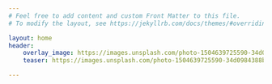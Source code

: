 ```yaml
---
# Feel free to add content and custom Front Matter to this file.
# To modify the layout, see https://jekyllrb.com/docs/themes/#overriding-theme-defaults

layout: home
header:
    overlay_image: https://images.unsplash.com/photo-1504639725590-34d0984388bd?w=500&auto=format&fit=crop&q=60&ixlib=rb-4.1.0&ixid=M3wxMjA3fDB8MHxzZWFyY2h8NHx8ZGVlcCUyMGxlYXJuaW5nfGVufDB8fDB8fHww
    teaser: https://images.unsplash.com/photo-1504639725590-34d0984388bd?w=500&auto=format&fit=crop&q=60&ixlib=rb-4.1.0&ixid=M3wxMjA3fDB8MHxzZWFyY2h8NHx8ZGVlcCUyMGxlYXJuaW5nfGVufDB8fDB8fHww

---
```


